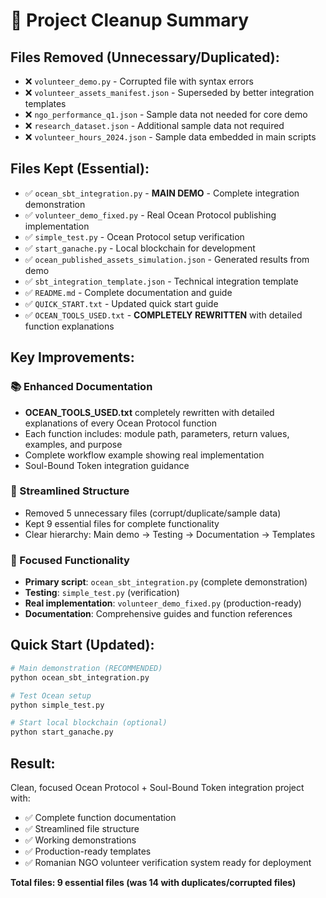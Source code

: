 # 🧹 Project Cleanup Summary

## Files Removed (Unnecessary/Duplicated):

- ❌ `volunteer_demo.py` - Corrupted file with syntax errors
- ❌ `volunteer_assets_manifest.json` - Superseded by better integration templates
- ❌ `ngo_performance_q1.json` - Sample data not needed for core demo
- ❌ `research_dataset.json` - Additional sample data not required
- ❌ `volunteer_hours_2024.json` - Sample data embedded in main scripts

## Files Kept (Essential):

- ✅ `ocean_sbt_integration.py` - **MAIN DEMO** - Complete integration demonstration
- ✅ `volunteer_demo_fixed.py` - Real Ocean Protocol publishing implementation
- ✅ `simple_test.py` - Ocean Protocol setup verification
- ✅ `start_ganache.py` - Local blockchain for development
- ✅ `ocean_published_assets_simulation.json` - Generated results from demo
- ✅ `sbt_integration_template.json` - Technical integration template
- ✅ `README.md` - Complete documentation and guide
- ✅ `QUICK_START.txt` - Updated quick start guide
- ✅ `OCEAN_TOOLS_USED.txt` - **COMPLETELY REWRITTEN** with detailed function explanations

## Key Improvements:

### 📚 Enhanced Documentation

- **OCEAN_TOOLS_USED.txt** completely rewritten with detailed explanations of every Ocean Protocol function
- Each function includes: module path, parameters, return values, examples, and purpose
- Complete workflow example showing real implementation
- Soul-Bound Token integration guidance

### 🧹 Streamlined Structure

- Removed 5 unnecessary files (corrupt/duplicate/sample data)
- Kept 9 essential files for complete functionality
- Clear hierarchy: Main demo → Testing → Documentation → Templates

### 🎯 Focused Functionality

- **Primary script**: `ocean_sbt_integration.py` (complete demonstration)
- **Testing**: `simple_test.py` (verification)
- **Real implementation**: `volunteer_demo_fixed.py` (production-ready)
- **Documentation**: Comprehensive guides and function references

## Quick Start (Updated):

```bash
# Main demonstration (RECOMMENDED)
python ocean_sbt_integration.py

# Test Ocean setup
python simple_test.py

# Start local blockchain (optional)
python start_ganache.py
```

## Result:

Clean, focused Ocean Protocol + Soul-Bound Token integration project with:

- ✅ Complete function documentation
- ✅ Streamlined file structure
- ✅ Working demonstrations
- ✅ Production-ready templates
- ✅ Romanian NGO volunteer verification system ready for deployment

**Total files: 9 essential files (was 14 with duplicates/corrupted files)**
